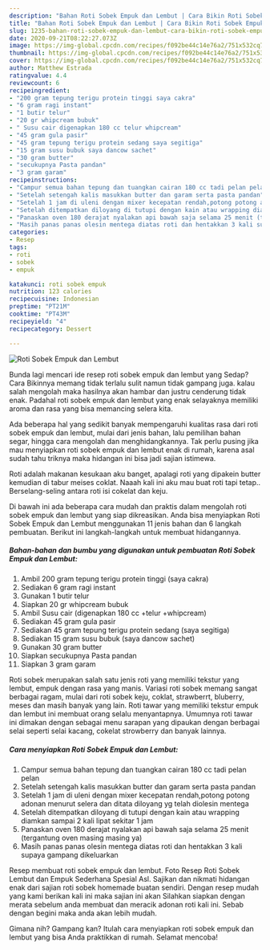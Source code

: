 ```yaml
---
description: "Bahan Roti Sobek Empuk dan Lembut | Cara Bikin Roti Sobek Empuk dan Lembut Yang Enak dan Simpel"
title: "Bahan Roti Sobek Empuk dan Lembut | Cara Bikin Roti Sobek Empuk dan Lembut Yang Enak dan Simpel"
slug: 1235-bahan-roti-sobek-empuk-dan-lembut-cara-bikin-roti-sobek-empuk-dan-lembut-yang-enak-dan-simpel
date: 2020-09-21T08:22:27.073Z
image: https://img-global.cpcdn.com/recipes/f092be44c14e76a2/751x532cq70/roti-sobek-empuk-dan-lembut-foto-resep-utama.jpg
thumbnail: https://img-global.cpcdn.com/recipes/f092be44c14e76a2/751x532cq70/roti-sobek-empuk-dan-lembut-foto-resep-utama.jpg
cover: https://img-global.cpcdn.com/recipes/f092be44c14e76a2/751x532cq70/roti-sobek-empuk-dan-lembut-foto-resep-utama.jpg
author: Matthew Estrada
ratingvalue: 4.4
reviewcount: 6
recipeingredient:
- "200 gram tepung terigu protein tinggi saya cakra"
- "6 gram ragi instant"
- "1 butir telur"
- "20 gr whipcream bubuk"
- " Susu cair digenapkan 180 cc telur whipcream"
- "45 gram gula pasir"
- "45 gram tepung terigu protein sedang saya segitiga"
- "15 gram susu bubuk saya dancow sachet"
- "30 gram butter"
- "secukupnya Pasta pandan"
- "3 gram garam"
recipeinstructions:
- "Campur semua bahan tepung dan tuangkan cairan 180 cc tadi pelan pelan"
- "Setelah setengah kalis masukkan butter dan garam serta pasta pandan"
- "Setelah 1 jam di uleni dengan mixer kecepatan rendah,potong potong adonan menurut selera dan ditata diloyang yg telah diolesin mentega"
- "Setelah ditempatkan diloyang di tutupi dengan kain atau wrapping diamkan sampai 2 kali lipat sekitar 1 jam"
- "Panaskan oven 180 derajat nyalakan api bawah saja selama 25 menit (tergantung oven masing masing ya)"
- "Masih panas panas olesin mentega diatas roti dan hentakkan 3 kali supaya gampang dikeluarkan"
categories:
- Resep
tags:
- roti
- sobek
- empuk

katakunci: roti sobek empuk 
nutrition: 123 calories
recipecuisine: Indonesian
preptime: "PT21M"
cooktime: "PT43M"
recipeyield: "4"
recipecategory: Dessert

---
```



![Roti Sobek Empuk dan Lembut](https://img-global.cpcdn.com/recipes/f092be44c14e76a2/751x532cq70/roti-sobek-empuk-dan-lembut-foto-resep-utama.jpg)

Bunda lagi mencari ide resep roti sobek empuk dan lembut yang Sedap? Cara Bikinnya memang tidak terlalu sulit namun tidak gampang juga. kalau salah mengolah maka hasilnya akan hambar dan justru cenderung tidak enak. Padahal roti sobek empuk dan lembut yang enak selayaknya memiliki aroma dan rasa yang bisa memancing selera kita.

Ada beberapa hal yang sedikit banyak mempengaruhi kualitas rasa dari roti sobek empuk dan lembut, mulai dari jenis bahan, lalu pemilihan bahan segar, hingga cara mengolah dan menghidangkannya. Tak perlu pusing jika mau menyiapkan roti sobek empuk dan lembut enak di rumah, karena asal sudah tahu triknya maka hidangan ini bisa jadi sajian istimewa.

Roti adalah makanan kesukaan aku banget, apalagi roti yang dipakein butter kemudian di tabur meises coklat. Naaah kali ini aku mau buat roti tapi tetap.. Berselang-seling antara roti isi cokelat dan keju.


Di bawah ini ada beberapa cara mudah dan praktis dalam mengolah roti sobek empuk dan lembut yang siap dikreasikan. Anda bisa menyiapkan Roti Sobek Empuk dan Lembut menggunakan 11 jenis bahan dan 6 langkah pembuatan. Berikut ini langkah-langkah untuk membuat hidangannya.

<!--inarticleads1-->

##### Bahan-bahan dan bumbu yang digunakan untuk pembuatan Roti Sobek Empuk dan Lembut:

1. Ambil 200 gram tepung terigu protein tinggi (saya cakra)
1. Sediakan 6 gram ragi instant
1. Gunakan 1 butir telur
1. Siapkan 20 gr whipcream bubuk
1. Ambil  Susu cair (digenapkan 180 cc +telur +whipcream)
1. Sediakan 45 gram gula pasir
1. Sediakan 45 gram tepung terigu protein sedang (saya segitiga)
1. Sediakan 15 gram susu bubuk (saya dancow sachet)
1. Gunakan 30 gram butter
1. Siapkan secukupnya Pasta pandan
1. Siapkan 3 gram garam


Roti sobek merupakan salah satu jenis roti yang memiliki tekstur yang lembut, empuk dengan rasa yang manis. Variasi roti sobek memang sangat berbagai ragam, mulai dari roti sobek keju, coklat, strawberrt, bluberry, meses dan masih banyak yang lain. Roti tawar yang memiliki tekstur empuk dan lembut ini membuat orang selalu menyantapnya. Umumnya roti tawar ini dimakan dengan sebagai menu sarapan yang dipaukan dengan berbagai selai seperti selai kacang, cokelat strowberry dan banyak lainnya. 

<!--inarticleads2-->

##### Cara menyiapkan Roti Sobek Empuk dan Lembut:

1. Campur semua bahan tepung dan tuangkan cairan 180 cc tadi pelan pelan
1. Setelah setengah kalis masukkan butter dan garam serta pasta pandan
1. Setelah 1 jam di uleni dengan mixer kecepatan rendah,potong potong adonan menurut selera dan ditata diloyang yg telah diolesin mentega
1. Setelah ditempatkan diloyang di tutupi dengan kain atau wrapping diamkan sampai 2 kali lipat sekitar 1 jam
1. Panaskan oven 180 derajat nyalakan api bawah saja selama 25 menit (tergantung oven masing masing ya)
1. Masih panas panas olesin mentega diatas roti dan hentakkan 3 kali supaya gampang dikeluarkan


Resep membuat roti sobek empuk dan lembut. Foto Resep Roti Sobek Lembut dan Empuk Sederhana Spesial Asl. Sajikan dan nikmati hidangan enak dari sajian roti sobek homemade buatan sendiri. Dengan resep mudah yang kami berikan kali ini maka sajian ini akan Silahkan siapkan dengan merata sebelum anda membuat dan meracik adonan roti kali ini. Sebab dengan begini maka anda akan lebih mudah. 

Gimana nih? Gampang kan? Itulah cara menyiapkan roti sobek empuk dan lembut yang bisa Anda praktikkan di rumah. Selamat mencoba!

